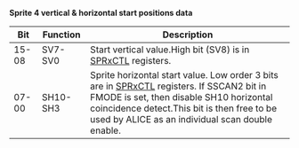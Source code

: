 **Sprite 4 vertical & horizontal start positions data**

|Bit| Function| Description  |
|---|---|---  |
|15-08| SV7-SV0| Start vertical value.High bit (SV8) is in [SPRxCTL](../hardware_manual_guide/SPRxCTL.md) registers.  |
|07-00| SH10-SH3| Sprite horizontal start value. Low order 3 bits are in [SPRxCTL](../hardware_manual_guide/SPRxCTL.md) registers. If SSCAN2 bit in FMODE is set, then disable SH10 horizontal coincidence detect.This bit is then free to be used by ALICE as an individual scan double enable.|

